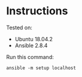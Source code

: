 # Instructions

Tested on:
- Ubuntu 18.04.2
- Ansible 2.8.4

Run this command:

    ansible -m setup localhost
